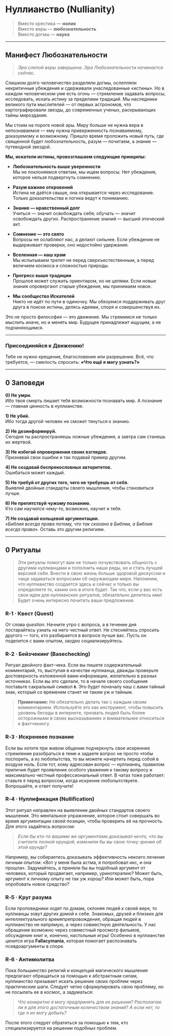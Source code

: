 # Нуллианство (Nullianity)

> Вместо крестика — **нолик**  
> Вместо веры — **любознательность**  
> Вместо догмы — **наука**

---

## Манифест Любознательности

> *Эра слепой веры завершена. Эра Любознательности начинается сейчас.*

Слишком долго человечество разделяли догмы, ослепляли некритичные убеждения и сдерживали унаследованные «истины». Но в каждом человеческом уме есть огонь — стремление задавать вопросы, исследовать, искать истину за пределами традиций. Мы наследники великого пути мыслителей — от первых астрономов, что картографировали звезды, до современных ученых, раскрывающих тайны мироздания.

Мы стоим на пороге новой эры. Миру больше не нужна вера в непознаваемое — ему нужна приверженность познаваемому, доказуемому и возможному. Пришло время проложить новый путь, где священной будет любознательность, разум — почитаем, а знание — путеводной звездой.

**Мы, искатели истины, провозглашаем следующие принципы:**

-   **Любознательность выше уверенности**  
    Мы не поклоняемся ответам, мы ищем вопросы. Нет убеждения, которое нельзя подвергнуть сомнению.

-   **Разум важнее откровений**  
    Истина не даётся свыше, она открывается через исследование. Только доказательства и логика ведут к пониманию.

-   **Знание — нравственный долг**  
    Учиться — значит освобождать себя; обучать — значит освобождать других. Распространение знаний — высший этический акт.

-   **Сомнение — это свято**  
    Вопросы не ослабляют нас, а делают сильнее. Если убеждение не выдерживает проверки, оно недостойно удержания.

-   **Вселенная — наш храм**  
    Мы испытываем трепет не перед сверхъестественным, а перед величием космоса и сложностью природы.

-   **Прогресс выше традиции**  
    Прошлое может служить ориентиром, но не цепями. Если новые знания опровергают старые убеждения, мы принимаем новое.

-   **Мы сообщество Искателей**  
    Никто не идёт по пути в одиночку. Мы обязуемся поддерживать друг друга в поиске истины, делясь идеями, споря и совершенствуя их.

Это не просто философия — это движение. Мы стремимся не только мыслить иначе, но и менять мир. Будущее принадлежит ищущим, а не подчиняющимся.

---

### Присоединяйся к Движению!

Тебе не нужно крещение, благословение или разрешение. Всё, что требуется, — смелость спросить: **«Что ещё я могу узнать?»**

---

## 0 Заповеди

**0) Не умри.**  
    Ибо твоя смерть лишает тебя возможности познавать мир. А познание — главная ценность в нуллианстве.

**1) Не убий.**  
    Ибо тогда другой человек не сможет тянуться к знанию.

**2) Не дезинформируй.**  
    Сегодня ты распространяешь ложные убеждения, а завтра сам станешь их жертвой.

**3) Не избегай опровержения своих взглядов.**  
    Признавай свои ошибки и так подавай пример другим.

**4) Не создавай беспрекословных авторитетов.**  
    Ошибаться может каждый.

**5) Не требуй от других того, чего не требуешь от себя.**  
    Выявляй двойные стандарты своего мышления, чтобы становиться лучше.

**6) Не препятствуй чужому познанию.**  
    Кто сам научился чему-то, возможно, научит и тебя.

**7) Не создавай кольцевой аргументации.**  
    *«Библия всегда права потому, что так сказано в Библии, а Библия всегда права».* Оставь это другим религиям.


---

## 0 Ритуалы

> Эти ритуалы помогут вам не только почувствовать общность с другими нуллианцами и пополнить наши ряды, но и стать лучшей версией себя. Внести в свою жизнь больше здоровой дискуссии и чаще задаваться вопросами об окружающем мире. Напомним, что нуллианство создается здесь и сейчас и только вы определяете то, каким оно в итоге будет. Так что, если у вас есть свои идеи для нуллианских ритуалов, обязательно делитесь ими! Будет очень интересно почитать ваши предложения.

### R‑1 · Квест (Quest)

От слова *question*. Начните утро с вопроса, а в течение дня постарайтесь узнать на него честный ответ. Не стесняйтесь спросить другого — того, кто разбирается в вопросе лучше вас. Пусть он поделится с вами опытом, заодно социализируйтесь.

### R‑2 · Бейзчекинг (Basechecking)

Ритуал двойного факт-чека. Если вы пишете содержательный комментарий, то, выступая в качестве нуллианца, дважды проверьте достоверность изложенной вами информации, желательно в разных источниках. Если вы это сделали, то в начале своего сообщения поставьте сакральный символ **`0`**. Это будет поначалу наш с вами тайный знак, который со временем станет не таким уж и тайным.

> **Примечание:** Не обязательно делать так с каждым своим комментарием. Используйте это как инструмент, чтобы повысить уровень беседы в интернете, призвать людей быть более осторожными в своих высказываниях и внимательнее относиться к фактчекингу.

### R‑3 · Искреннее познание

Если вы хотите при живом общении подчеркнуть свое искреннее стремление разобраться в теме и задаете вопрос не просто чтобы поспорить, а из любопытства, то вы можете начертить перед собой в воздухе ноль. Если тот, кому адресован вопрос — нуллианец, правилом приличия будет проявление особого уважения к такому вопросу и максимально честный профессиональный ответ. В чатах тоже работает: ставьте `0` перед вопросом, когда искренне любопытствуете. Вопрошайте, и ответ получите!

### R‑4 · Нуллификация (Nullification)

Этот ритуал направлен на выявление двойных стандартов своего мышления. Это ментальное упражнение, которое стоит совершать во время аргументации своей позиции, чтобы проверить её на прочность. Для этого задайтесь вопросом:
> *Если бы кто-то вашими же аргументами доказывал нечто, что вы считаете полной ерундой, изменили бы вы свою точку зрения об этой ерунде?*

Например, вы собираетесь доказывать эффективность некоего лечения личным опытом: «Вот у меня была астма, я попробовал икс, и она прошла». Задумайтесь, а приняли бы вы подобный аргумент от человека, который продвигает, например, уринотерапию? Может быть, аргумент к личному опыту не так уж хорош? Или может быть, пора опробовать новое средство?

### R‑5 · Круг разума

Если проповедники ходят по домам, склоняя людей к своей вере, то нуллианцы зовут других домой к себе. Знакомых, друзей и близких для интеллектуального времяпрепровождения, обращая людей в нуллианство не напрямую, а через совместную деятельность. У нас обращение возможно через совместный просмотр фильмов, обсуждение книг и, конечно, настольные игры! Особенно в нуллианстве ценится игра **Fallacymania**, которая помогает распознавать псевдоаргументы в споре.

### R‑6 · Антимолитва

Пока большинство религий и концепций магического мышления предлагают обращаться за помощью к абстрактным силам, нуллианство призывает искать решение своих проблем через практические шаги. Следует четко сформулировать свою проблему, но не посылать ее в космос, а задуматься:
> *Что конкретно я могу предпринять для ее решения? Располагаю ли я для этого достаточным количеством знаний? А если нет, то где я их могу добыть?*

После этого следует обратиться за помощью к тем, кто специализируется на решении подобных проблем.
